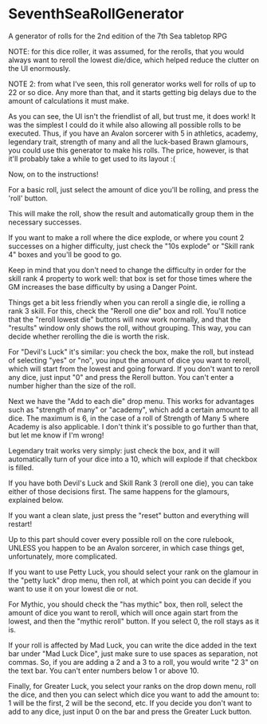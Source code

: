 # SeventhSeaRollGenerator
A generator of rolls for the 2nd edition of the 7th Sea tabletop RPG


NOTE: for this dice roller, it was assumed, for the rerolls, that you would always
want to reroll the lowest die/dice, which helped reduce the clutter on the UI enormously.

NOTE 2: from what I've seen, this roll generator works well for rolls of up to 22 or so dice.
Any more than that, and it starts getting big delays due to the amount of calculations it must make.

 As you can see, the UI isn't the friendlist of all, but trust me, it does work! It was the 
simplest I could do it while also allowing all possible rolls to be executed. Thus, if you have an Avalon sorcerer
with 5 in athletics, academy, legendary trait, strength of many and all the luck-based Brawn glamours, you could
use this generator to make his rolls. The price, however, is that it'll probably take a while to get used to its 
layout :(

Now, on to the instructions!

 For a basic roll, just select the amount of dice you'll be rolling, and press the 'roll' button.

 This will make the roll, show the result and automatically group them in the necessary successes.

 If you want to make a roll where the dice explode, or where you count 2 successes on a higher difficulty, just check the
 "10s explode" or "Skill rank 4" boxes and you'll be good to go.

 Keep in mind that you don't need to change the difficulty in order for the skill rank 4 property to work well:
 that box is set for those times where the GM increases the base difficulty by using a Danger Point.

 Things get a bit less friendly when you can reroll a single die, ie rolling a rank 3 skill. For this,
check the "Reroll one die" box and roll. You'll notice that the "reroll lowest die" buttons will 
now work normally, and that the "results" window only shows the roll, without grouping. 
This way, you can decide whether rerolling the die is worth the risk.

For "Devil's Luck" it's similar: you check the box, make the roll, but instead of selecting "yes" or "no",
you input the amount of dice you want to reroll, which will start from the lowest and going forward. If you don't
want to reroll any dice, just input "0" and press the Reroll button. You can't enter a number higher than the size of the
roll.

 Next we have the "Add to each die" drop menu. This works for advantages such as "strength of many"
or "academy", which add a certain amount to all dice. The maximum is 6, in the case of a roll of
Strength of Many 5 where Academy is also applicable. I don't think it's possible to go further than that,
but let me know if I'm wrong!

Legendary trait works very simply: just check the box, and it will automatically turn of your dice into a 10,
which will explode if that checkbox is filled.

If you have both Devil's Luck and Skill Rank 3 (reroll one die), you can take either of those decisions first. The
same happens for the glamours, explained below.

If you want a clean slate, just press the "reset" button and everything will restart!

Up to this part should cover every possible roll on the core rulebook, UNLESS you happen to be an Avalon sorcerer,
in which case things get, unfortunately, more complicated.

If you want to use Petty Luck, you should select your rank on the glamour in the "petty luck" drop menu,
then roll, at which point you can decide if you want to use it on your lowest die or not.

For Mythic, you should check the "has mythic" box, then roll, select the amount of dice you want to 
reroll, which will once again start from the lowest, and then the "mythic reroll" button. If you select 0, the roll stays as it is.

If your roll is affected by Mad Luck, you can write the dice added in the text bar under "Mad Luck Dice",
just make sure to use spaces as separation, not commas. So, if you are adding a 2 and a 3 to a roll, you would
write "2 3" on the text bar. You can't enter numbers below 1 or above 10.

Finally, for Greater Luck, you select your ranks on the drop down menu, roll the dice, and then you
can select which dice you want to add the amount to: 1 will be the first, 2 will be the second, etc. 
If you decide you don't want to add to any dice, just input 0 on the bar and press the Greater Luck button.
